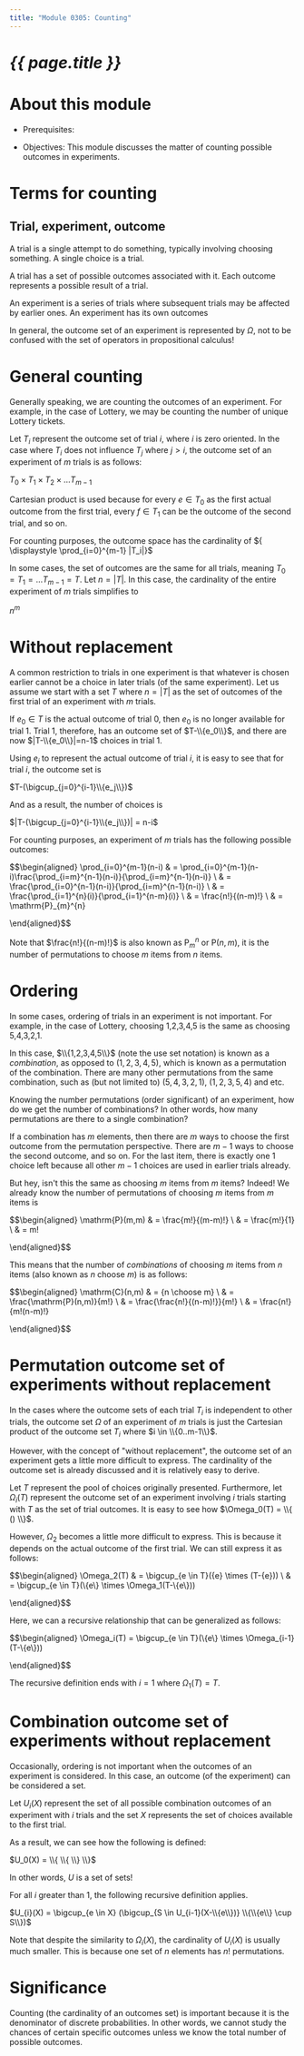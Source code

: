 ```yaml
---
title: "Module 0305: Counting"
---
```


# _{{ page.title }}_

# About this module

-   Prerequisites:

-   Objectives: This module discusses the matter of counting possible
    outcomes in experiments.

# Terms for counting

## Trial, experiment, outcome

A trial is a single attempt to do something, typically involving
choosing something. A single choice is a trial.

A trial has a set of possible outcomes associated with it. Each outcome
represents a possible result of a trial.

An experiment is a series of trials where subsequent trials may be
affected by earlier ones. An experiment has its own outcomes

In general, the outcome set of an experiment is represented by $\Omega$,
not to be confused with the set of operators in propositional calculus!

# General counting

Generally speaking, we are counting the outcomes of an experiment. For
example, in the case of Lottery, we may be counting the number of unique
Lottery tickets.

Let $T_i$ represent the outcome set of trial $i$, where $i$ is zero
oriented. In the case where $T_i$ does not influence $T_j$ where $j>i$,
the outcome set of an experiment of $m$ trials is as follows:

$T_0 \times T_1 \times T_2 \times \dots T_{m-1}$

Cartesian product is used because for every $e\in T_0$ as the first
actual outcome from the first trial, every $f \in T_1$ can be the
outcome of the second trial, and so on.

For counting purposes, the outcome space has the cardinality of
${ \displaystyle \prod_{i=0}^{m-1} |T_i|}$

In some cases, the set of outcomes are the same for all trials, meaning
$T_0=T_1=\dots T_{m-1}=T$. Let $n=|T|$. In this case, the cardinality of
the entire experiment of $m$ trials simplifies to

$n^m$

# Without replacement

A common restriction to trials in one experiment is that whatever is
chosen earlier cannot be a choice in later trials (of the same
experiment). Let us assume we start with a set $T$ where $n=|T|$ as the
set of outcomes of the first trial of an experiment with $m$ trials.

If $e_0 \in T$ is the actual outcome of trial 0, then $e_0$ is no longer
available for trial 1. Trial 1, therefore, has an outcome set of
$T-\\{e_0\\}$, and there are now $|T-\\{e_0\\}|=n-1$ choices in trial 1.

Using $e_i$ to represent the actual outcome of trial $i$, it is easy to
see that for trial $i$, the outcome set is

$T-(\bigcup_{j=0}^{i-1}\\{e_j\\})$

And as a result, the number of choices is

$|T-(\bigcup_{j=0}^{i-1}\\{e_j\\})| = n-i$

For counting purposes, an experiment of $m$ trials has the following
possible outcomes:

$$\begin{aligned}
    \prod_{i=0}^{m-1}(n-i) & = \prod_{i=0}^{m-1}(n-i)\frac{\prod_{i=m}^{n-1}(n-i)}{\prod_{i=m}^{n-1}(n-i)} \\
      & = \frac{\prod_{i=0}^{n-1}(n-i)}{\prod_{i=m}^{n-1}(n-i)} \\
      & = \frac{\prod_{i=1}^{n}(i)}{\prod_{i=1}^{n-m}(i)} \\
      & = \frac{n!}{(n-m)!} \\
      & = \mathrm{P}_{m}^{n}
  
\end{aligned}$$

Note that $\frac{n!}{(n-m)!}$ is also known as $\mathrm{P}_{m}^{n}$ or
$\mathrm{P}(n,m)$, it is the number of permutations to choose $m$ items
from $n$ items.

# Ordering

In some cases, ordering of trials in an experiment is not important. For
example, in the case of Lottery, choosing 1,2,3,4,5 is the same as
choosing 5,4,3,2,1.

In this case, $\\{1,2,3,4,5\\}$ (note the use set notation) is known as a
*combination*, as opposed to $(1,2,3,4,5)$, which is known as a
permutation of the combination. There are many other permutations from
the same combination, such as (but not limited to) $(5,4,3,2,1)$,
$(1,2,3,5,4)$ and etc.

Knowing the number permutations (order significant) of an experiment,
how do we get the number of combinations? In other words, how many
permutations are there to a single combination?

If a combination has $m$ elements, then there are $m$ ways to choose the
first outcome from the permutation perspective. There are $m-1$ ways to
choose the second outcome, and so on. For the last item, there is
exactly one 1 choice left because all other $m-1$ choices are used in
earlier trials already.

But hey, isn't this the same as choosing $m$ items from $m$ items?
Indeed! We already know the number of permutations of choosing $m$ items
from $m$ items is

$$\begin{aligned}
    \mathrm{P}(m,m) & = \frac{m!}{(m-m)!} \\
                    & = \frac{m!}{1} \\
		    & = m!
  
\end{aligned}$$

This means that the number of *combinations* of choosing $m$ items from
$n$ items (also known as $n$ choose $m$) is as follows:

$$\begin{aligned}
    \mathrm{C}(n,m) & = {n \choose m} \\
                    & =  \frac{\mathrm{P}(n,m)}{m!} \\
		    & = \frac{\frac{n!}{(n-m)!}}{m!} \\
		    & = \frac{n!}{m!(n-m)!}
  
\end{aligned}$$

# Permutation outcome set of experiments without replacement

In the cases where the outcome sets of each trial $T_i$ is independent
to other trials, the outcome set $\Omega$ of an experiment of $m$ trials
is just the Cartesian product of the outcome set $T_i$ where
$i \in \\{0..m-1\\}$.

However, with the concept of "without replacement", the outcome set of
an experiment gets a little more difficult to express. The cardinality
of the outcome set is already discussed and it is relatively easy to
derive.

Let $T$ represent the pool of choices originally presented. Furthermore,
let $\Omega_i(T)$ represent the outcome set of an experiment involving
$i$ trials starting with $T$ as the set of trial outcomes. It is easy to
see how $\Omega_0(T) = \\{ () \\}$.

However, $\Omega_2$ becomes a little more difficult to express. This is
because it depends on the actual outcome of the first trial. We can
still express it as follows:

$$\begin{aligned}
    \Omega_2(T) & = \bigcup_{e \in T}(\{e\} \times (T-\{e\})) \\
                & = \bigcup_{e \in T}(\\{e\\} \times \Omega_1(T-\\{e\\}))
  
\end{aligned}$$

Here, we can a recursive relationship that can be generalized as
follows:

$$\begin{aligned}
    \Omega_i(T) = \bigcup_{e \in T}(\\{e\\} \times \Omega_{i-1}(T-\\{e\\}))
  
\end{aligned}$$

The recursive definition ends with $i=1$ where $\Omega_1(T) = T$.

# Combination outcome set of experiments without replacement

Occasionally, ordering is not important when the outcomes of an
experiment is considered. In this case, an outcome (of the experiment)
can be considered a set.

Let $U_i(X)$ represent the set of all possible combination outcomes of
an experiment with $i$ trials and the set $X$ represents the set of
choices available to the first trial.

As a result, we can see how the following is defined:

$U_0(X) = \\{ \\{ \\} \\}$

In other words, $U$ is a set of sets!

For all $i$ greater than 1, the following recursive definition applies.

$U_{i}(X) = \bigcup_{e \in X} (\bigcup_{S \in U_{i-1}(X-\\{e\\})} \\{\\{e\\} \cup S\\})$

Note that despite the similarity to $\Omega_i(X)$, the cardinality of
$U_i(X)$ is usually much smaller. This is because one set of $n$
elements has $n!$ permutations.

# Significance

Counting (the cardinality of an outcomes set) is important because it is
the denominator of discrete probabilities. In other words, we cannot
study the chances of certain specific outcomes unless we know the total
number of possible outcomes.
